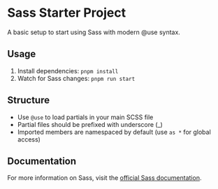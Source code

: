 # Sass Starter Project

A basic setup to start using Sass with modern @use syntax.

## Usage

1. Install dependencies: `pnpm install`
2. Watch for Sass changes: `pnpm run start`

## Structure
- Use `@use` to load partials in your main SCSS file
- Partial files should be prefixed with underscore (\_)
- Imported members are namespaced by default (use `as *` for global access)

## Documentation

For more information on Sass, visit the [official Sass documentation](https://sass-lang.com/documentation).
